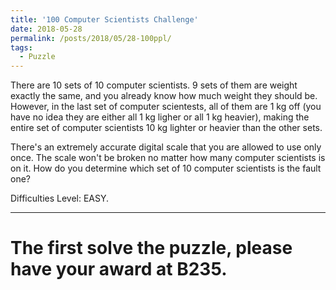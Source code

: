 ```yaml
---
title: '100 Computer Scientists Challenge'
date: 2018-05-28
permalink: /posts/2018/05/28-100ppl/
tags:
  - Puzzle
---
```


There are 10 sets of 10 computer scientists. 9 sets of them are weight exactly the same, and you already know how much weight they should be. However, in the last set of computer scientests, all of them are 1 kg off (you have no idea they are either all 1 kg ligher or all 1 kg heavier), making the entire set of computer scientists 10 kg lighter or heavier than the other sets. 

There's an extremely accurate digital scale that you are allowed to use only once. The scale won't be broken no matter how many computer scientists is on it. How do you determine which set of 10 computer scientists is the fault one?

Difficulties Level: EASY.


------

The first solve the puzzle, please have your award at B235.
======